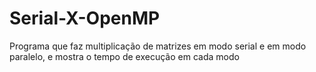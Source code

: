 # Serial-X-OpenMP
Programa que faz multiplicação de matrizes em modo serial e em modo paralelo, e mostra o tempo de execução em cada modo
